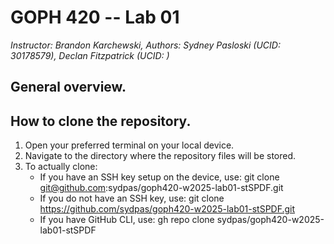 # GOPH 420 -- Lab 01
*Instructor: Brandon Karchewski, Authors: Sydney Pasloski (UCID: 30178579), Declan Fitzpatrick (UCID: )*

## General overview. 



## How to clone the repository.

1. Open your preferred terminal on your local device.
2. Navigate to the directory where the repository files will be stored. 
3. To actually clone:
   - If you have an SSH key setup on the device, use: git clone git@github.com:sydpas/goph420-w2025-lab01-stSPDF.git
   - If you do not have an SSH key, use: git clone https://github.com/sydpas/goph420-w2025-lab01-stSPDF.git
   - If you have GitHub CLI, use: gh repo clone sydpas/goph420-w2025-lab01-stSPDF